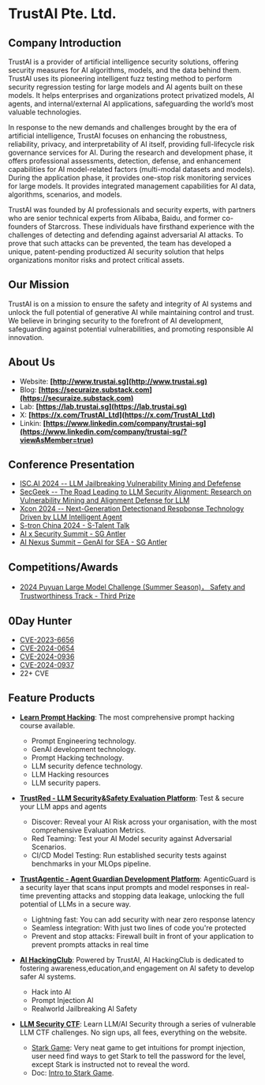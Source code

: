 # TrustAI Pte. Ltd.

## Company Introduction
TrustAI is a provider of artificial intelligence security solutions, offering security measures for AI algorithms, models, and the data behind them. TrustAI uses its pioneering intelligent fuzz testing method to perform security regression testing for large models and AI agents built on these models. It helps enterprises and organizations protect privatized models, AI agents, and internal/external AI applications, safeguarding the world’s most valuable technologies.

In response to the new demands and challenges brought by the era of artificial intelligence, TrustAI focuses on enhancing the robustness, reliability, privacy, and interpretability of AI itself, providing full-lifecycle risk governance services for AI. During the research and development phase, it offers professional assessments, detection, defense, and enhancement capabilities for AI model-related factors (multi-modal datasets and models). During the application phase, it provides one-stop risk monitoring services for large models. It provides integrated management capabilities for AI data, algorithms, scenarios, and models.

TrustAI was founded by AI professionals and security experts, with partners who are senior technical experts from Alibaba, Baidu, and former co-founders of Starcross. These individuals have firsthand experience with the challenges of detecting and defending against adversarial AI attacks. To prove that such attacks can be prevented, the team has developed a unique, patent-pending productized AI security solution that helps organizations monitor risks and protect critical assets.

## Our Mission
TrustAI is on a mission to ensure the safety and integrity of AI systems and unlock the full potential of generative AI while maintaining control and trust. We believe in bringing security to the forefront of AI development, safeguarding against potential vulnerabilities, and promoting responsible AI innovation.

## About Us
* Website: **[http://www.trustai.sg](http://www.trustai.sg)**
* Blog: **[https://securaize.substack.com](https://securaize.substack.com)**
* Lab: **[https://lab.trustai.sg](https://lab.trustai.sg)**
* X: **[https://x.com/TrustAI_Ltd](https://x.com/TrustAI_Ltd)**   
* Linkin: **[https://www.linkedin.com/company/trustai-sg](https://www.linkedin.com/company/trustai-sg/?viewAsMember=true)**

## Conference Presentation
* [ISC.AI 2024 -- LLM Jailbreaking Vulnerability Mining and Defefense](https://securaize.substack.com/p/iscai-2024-llm-security-presentation)
* [SecGeek -- The Road Leading to LLM Security Alignment: Research on Vulnerability Mining and Alignment Defense for LLM](https://securaize.substack.com/p/secgeek-llm-security-presentation)
* [Xcon 2024 -- Next-Generation Detectionand Respbonse Technology Driven by LLM Intelligent Agent](https://securaize.substack.com/p/xcon2024-conference-presentation)
* [S-tron China 2024 - S-Talent Talk](https://securaize.substack.com/p/s-tron-china-s-talent-talk)
* [AI x Security Summit - SG Antler](https://securaize.substack.com/p/what-an-incredible-evening-at-the)
* [AI Nexus Summit – GenAI for SEA - SG Antler](https://securaize.substack.com/p/what-an-incredible-evening-at-the-c4e)

## Competitions/Awards
* [2024 Puyuan Large Model Challenge (Summer Season)， Safety and Trustworthiness Track - Third Prize](https://www.shlab.org.cn/event/detail/59)

## 0Day Hunter
* [CVE-2023-6656](https://vuldb.com/?id.247364)
* [CVE-2024-0654](https://vuldb.com/?id.251382)
* [CVE-2024-0936](https://vuldb.com/?id.252181)
* [CVE-2024-0937](https://vuldb.com/?id.252182)
* 22+ CVE

## Feature Products
- **[Learn Prompt Hacking](https://github.com/TrustAI-laboratory/Learn-Prompt-Hacking)**: The most comprehensive prompt hacking course available.
  - Prompt Engineering technology.
  - GenAI development technology.
  - Prompt Hacking technology.
  - LLM security defence technology.
  - LLM Hacking resources
  - LLM security papers.
    
- **[TrustRed - LLM Security&Safety Evaluation Platform](https://red.trustai.sg/)**: Test & secure your LLM apps and agents
  - Discover: Reveal your AI Risk across your organisation, with the most comprehensive Evaluation Metrics.
  - Red Teaming: Test your AI Model security against Adversarial Scenarios.
  - CI/CD Model Testing: Run established security tests against benchmarks in your MLOps pipeline.
 
- **[TrustAgentic - Agent Guardian Development Platform](https://agenticguard.vercel.app/)**: AgenticGuard is a security layer that scans input prompts and model responses in real-time preventing attacks and stopping data leakage, unlocking the full potential of LLMs in a secure way.
  - Lightning fast: You can add security with near zero response latency
  - Seamless integration: With just two lines of code you're protected
  - Prevent and stop attacks: Firewall built in front of your application to prevent prompts attacks in real time

- **[AI HackingClub](https://hackingclub.trustai.sg/)**: Powered by TrustAI, Al HackingClub is dedicated to fostering awareness,education,and engagement on Al safety to develop safer Al systems.
  - Hack into Al
  - Prompt Injection Al
  - RealworId Jailbreaking Al Safety
    
- **[LLM Security CTF](https://github.com/TrustAI-laboratory/LLM-Security-CTF)**: Learn LLM/AI Security through a series of vulnerable LLM CTF challenges. No sign ups, all fees, everything on the website.
  - [Stark Game](https://stark.trustai.sg/): Very neat game to get intuitions for prompt injection, user need find ways to get Stark to tell the password for the level, except Stark is instructed not to reveal the word.
  - Doc: [Intro to Stark Game](https://securaize.substack.com/p/intro-to-stack-game).


<!--
**TrustAI-laboratory/TrustAI-laboratory** is a ✨ _special_ ✨ repository because its `README.md` (this file) appears on your GitHub profile.

Here are some ideas to get you started:

- 🔭 I’m currently working on ...
- 🌱 I’m currently learning ...
- 👯 I’m looking to collaborate on ...
- 🤔 I’m looking for help with ...
- 💬 Ask me about ...
- 📫 How to reach me: ...
- 😄 Pronouns: ...
- ⚡ Fun fact: ...
-->
